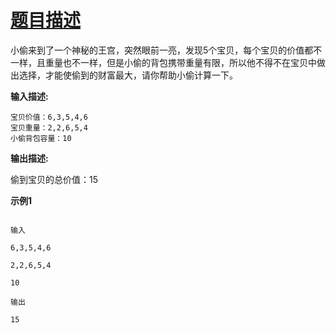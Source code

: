# [题目描述](https://www.nowcoder.com/discuss/92018?type=0&order=0&pos=108&page=1)

小偷来到了一个神秘的王宫，突然眼前一亮，发现5个宝贝，每个宝贝的价值都不一样，且重量也不一样，但是小偷的背包携带重量有限，所以他不得不在宝贝中做出选择，才能使偷到的财富最大，请你帮助小偷计算一下。

**输入描述:**

```
宝贝价值：6,3,5,4,6
宝贝重量：2,2,6,5,4
小偷背包容量：10
```

**输出描述:**

偷到宝贝的总价值：15

**示例1**

```

输入

6,3,5,4,6

2,2,6,5,4

10

输出

15
```


